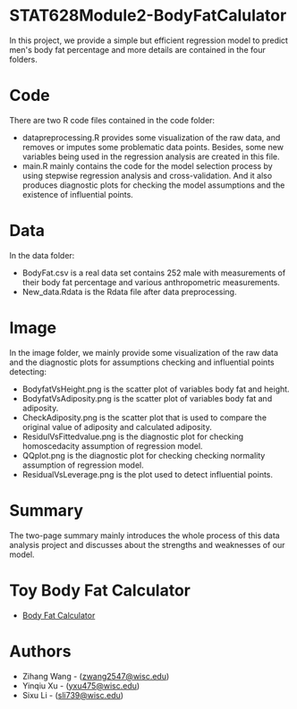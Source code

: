 # STAT628Module2-BodyFatCalulator
In this project, we provide a simple but efficient regression model to predict men's body fat percentage and more details are contained in the four folders.

# Code
There are two R code files contained in the code folder:
- datapreprocessing.R provides some visualization of the raw data, and removes or imputes some problematic data points. Besides, some new variables being used in the regression analysis are created in this file.
- main.R mainly contains the code for the model selection process by using stepwise regression analysis and cross-validation. And it also produces diagnostic plots for checking the model assumptions and the existence of influential points.

# Data
In the data folder:
- BodyFat.csv is a real data set contains 252 male with measurements of their body fat percentage and various anthropometric measurements. 
- New_data.Rdata is the Rdata file after data preprocessing.

# Image
In the image folder, we mainly provide some visualization of the raw data and the diagnostic plots for assumptions checking and influential points detecting:
- BodyfatVsHeight.png is the scatter plot of variables body fat and height.
- BodyfatVsAdiposity.png is the scatter plot of variables body fat and adiposity.
- CheckAdiposity.png is the scatter plot that is used to compare the original value of adiposity and calculated adiposity.
- ResidulVsFittedvalue.png is the diagnostic plot for checking homoscedacity assumption of regression model.
- QQplot.png is the diagnostic plot for checking checking normality assumption of regression model.
- ResidualVsLeverage.png is the plot used to detect influential points.

# Summary
The two-page summary mainly introduces the whole process of this data analysis project and discusses about the strengths and weaknesses of our model.

# Toy Body Fat Calculator
- [Body Fat Calculator](https://elenaxu98.shinyapps.io/BodyFatShinyApp/)

# Authors
- Zihang Wang - (zwang2547@wisc.edu)
- Yinqiu Xu - (yxu475@wisc.edu)
- Sixu Li - (sli739@wisc.edu)



